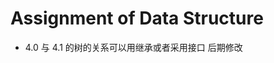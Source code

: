 **Assignment of Data Structure**
=====================================

* 4.0 与 4.1 的树的关系可以用继承或者采用接口 后期修改
